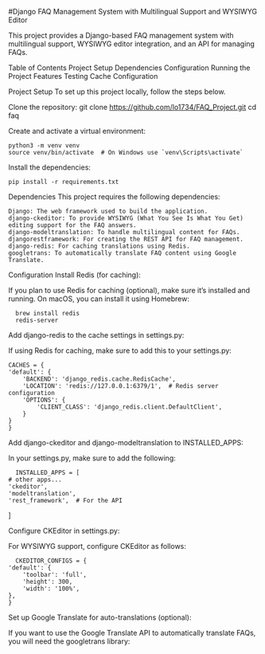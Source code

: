 #Django FAQ Management System with Multilingual Support and WYSIWYG Editor

This project provides a Django-based FAQ management system with multilingual support, WYSIWYG editor integration, and an API for managing FAQs.

Table of Contents
Project Setup
Dependencies
Configuration
Running the Project
Features
Testing
Cache Configuration

Project Setup
To set up this project locally, follow the steps below.

Clone the repository:
          git clone https://github.com/lo1734/FAQ_Project.git
          cd faq

Create and activate a virtual environment:

    python3 -m venv venv
    source venv/bin/activate  # On Windows use `venv\Scripts\activate`


Install the dependencies:

    pip install -r requirements.txt

Dependencies
    This project requires the following dependencies:
    
    Django: The web framework used to build the application.
    django-ckeditor: To provide WYSIWYG (What You See Is What You Get) editing support for the FAQ answers.
    django-modeltranslation: To handle multilingual content for FAQs.
    djangorestframework: For creating the REST API for FAQ management.
    django-redis: For caching translations using Redis.
    googletrans: To automatically translate FAQ content using Google Translate.


Configuration
Install Redis (for caching):

If you plan to use Redis for caching (optional), make sure it’s installed and running. On macOS, you can install it using Homebrew:

      brew install redis
      redis-server

Add django-redis to the cache settings in settings.py:

If using Redis for caching, make sure to add this to your settings.py:

    CACHES = {
    'default': {
        'BACKEND': 'django_redis.cache.RedisCache',
        'LOCATION': 'redis://127.0.0.1:6379/1',  # Redis server configuration
        'OPTIONS': {
            'CLIENT_CLASS': 'django_redis.client.DefaultClient',
        }
    }
    }

Add django-ckeditor and django-modeltranslation to INSTALLED_APPS:

In your settings.py, make sure to add the following:

      INSTALLED_APPS = [
    # other apps...
    'ckeditor',
    'modeltranslation',
    'rest_framework',  # For the API
]


Configure CKEditor in settings.py:

For WYSIWYG support, configure CKEditor as follows:

      CKEDITOR_CONFIGS = {
    'default': {
        'toolbar': 'full',
        'height': 300,
        'width': '100%',
    },
    }

Set up Google Translate for auto-translations (optional):

If you want to use the Google Translate API to automatically translate FAQs, you will need the googletrans library:

      





